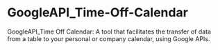 # GoogleAPI_Time-Off-Calendar
GoogleAPI_Time Off Calendar: A tool that facilitates the transfer of data from a table to your personal or company calendar, using Google APIs.
